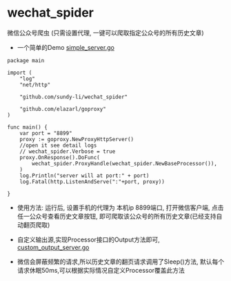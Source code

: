 # wechat_spider
微信公众号爬虫  (只需设置代理, 一键可以爬取指定公众号的所有历史文章)

- 一个简单的Demo  [simple_server.go][1]


```
package main

import (
	"log"
	"net/http"

	"github.com/sundy-li/wechat_spider"

	"github.com/elazarl/goproxy"
)

func main() {
	var port = "8899"
	proxy := goproxy.NewProxyHttpServer()
	//open it see detail logs
	// wechat_spider.Verbose = true
	proxy.OnResponse().DoFunc(
		wechat_spider.ProxyHandle(wechat_spider.NewBaseProcessor()),
	)
	log.Println("server will at port:" + port)
	log.Fatal(http.ListenAndServe(":"+port, proxy))

}
```



- 使用方法:
运行后, 设置手机的代理为 本机ip 8899端口,  打开微信客户端, 点击任一公众号查看历史文章按钮, 即可爬取该公众号的所有历史文章(已经支持自动翻页爬取)


- 自定义输出源,实现Processor接口的Output方法即可, [custom_output_server.go][2]


  [1]: https://github.com/sundy-li/wechat_spider/blob/master/examples/simple_server.go
  [2]: https://github.com/sundy-li/wechat_spider/blob/master/examples/custom_output_server.go

- 微信会屏蔽频繁的请求,所以历史文章的翻页请求调用了Sleep()方法, 默认每个请求休眠50ms,可以根据实际情况自定义Processor覆盖此方法